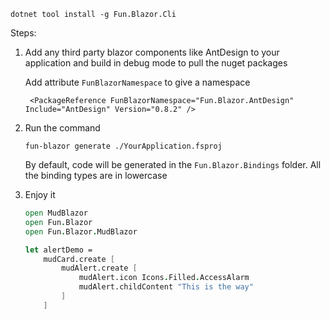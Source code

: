 ﻿```
dotnet tool install -g Fun.Blazor.Cli
```

Steps:

1. Add any third party blazor components like AntDesign to your application and build in debug mode to pull the nuget packages

   Add attribute `FunBlazorNamespace` to give a namespace

   ```
    <PackageReference FunBlazorNamespace="Fun.Blazor.AntDesign" Include="AntDesign" Version="0.8.2" />
   ```

2. Run the command

    ```
    fun-blazor generate ./YourApplication.fsproj
    ```

    By default, code will be generated in the `Fun.Blazor.Bindings` folder. All the binding types are in lowercase

3. Enjoy it

    ```fsharp
    open MudBlazor
    open Fun.Blazor
    open Fun.Blazor.MudBlazor

    let alertDemo =
        mudCard.create [
            mudAlert.create [
                mudAlert.icon Icons.Filled.AccessAlarm
                mudAlert.childContent "This is the way"
            ]
        ]
    ```
